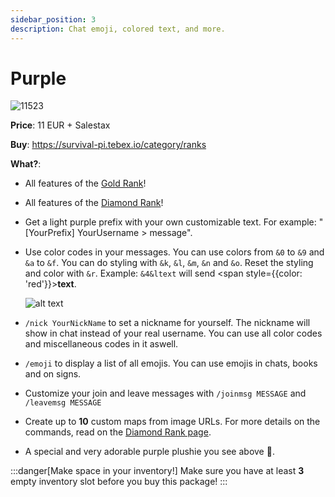 ```yaml
---
sidebar_position: 3
description: Chat emoji, colored text, and more.
---
```


# Purple
![11523](9e3956d771f579d5cbe17fca66a55e313bfdb0f2.jpg)

**Price**: 11 EUR + Salestax

**Buy**: https://survival-pi.tebex.io/category/ranks

**What?**:
- All features of the [Gold Rank](gold.md)!
- All features of the [Diamond Rank](diamond.md)!
- Get a light purple prefix with your own customizable text. For example: "[YourPrefix] YourUsername > message".
- Use color codes in your messages. You can use colors from `&0` to `&9` and `&a` to `&f`. You can do styling with `&k`, `&l`, `&m`, `&n` and `&o`. Reset the styling and color with `&r`. Example: `&4&ltext` will send <span style={{color: 'red'}}>**text**</span>.

    ![alt text](a64734336ca8e1aa260faa5508be95aafcaf05eb.png)
- `/nick YourNickName` to set a nickname for yourself. The nickname will show in chat instead of your real username. You can use all color codes and miscellaneous codes in it aswell.
- `/emoji` to display a list of all emojis. You can use emojis in chats, books and on signs.
- Customize your join and leave messages with `/joinmsg MESSAGE` and `/leavemsg MESSAGE`
- Create up to **10** custom maps from image URLs. For more details on the commands, read on the [Diamond Rank page](./diamond.md).
- A special and very adorable purple plushie you see above 🥹.

:::danger[Make space in your inventory!]
Make sure you have at least **3** empty inventory slot before you buy this package!
:::